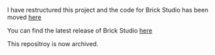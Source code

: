I have restructured this project and the code for Brick Studio has been moved [here](https://github.com/Polymaker/ldd-brick-editor)

You can find the latest release of Brick Studio [here](https://github.com/Polymaker/ldd-brick-editor/releases/latest)

This repositroy is now archived.

